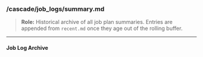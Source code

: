 <!-- @meta {
  "fileType": "append-only",
  "subtype": "archive",
  "purpose": "Permanent ledger of executed job plans.",
  "editPolicy": "appendOnly",
  "routeScope": "global"
} -->

### /cascade/job_logs/summary.md

> **Role:** Historical archive of all job plan summaries.
> Entries are appended from `recent.md` once they age out of the rolling buffer.

---

#### Job Log Archive


